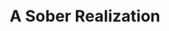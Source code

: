 ---
pid: rs233
title: A Sober Realization
location_transcription: Wissahickon and Midvale
coordinates: "[-75.179037436926, 40.023434075443]"
zipcode: '19119'
gen_neighborhood: Northwest Philadelphia
neighborhood: Mount Airy
outside_phl: 
age: '26'
age_range: 20-29
instagram: 
image_file_name: rs_233.jpg
proposal_transcription: H
topic: Unknown
topic_summary: '0'
type: Other No Form
keywords_other: drugs, sober
credit: Edwin E. Luks
image_labels: 
twitter: 
facebook: 
permalink: "/monuments/rs233/"
layout: item-page
---